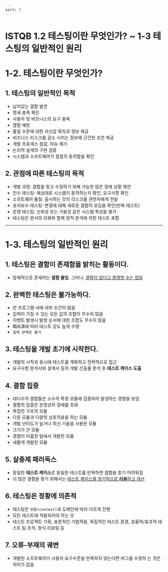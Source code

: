 ```yaml
---
sort: 3
---
```


# ISTQB 1.2 테스팅이란 무엇인가? ~ 1-3 테스팅의 일반적인 원리

# 1-2. 테스팅이란 무엇인가? 
## 1. 테스팅의 일반적인 목적
   - 남아있는 결함 발견
   - 명세 충족 확인
   - 사용자 및 비즈니스의 요구 충족
   - 결함 예방
   - 품질 수준에 대한 자신감 획득과 정보 제공
   - 비즈니스 리스크를 감소 시키는 정보에 근간한 조언 제공
   - 개발 프로세스 점검, 이슈 제기
   - 논리적 설계의 구현 검증
   - 시스템과 소프트웨어가 절절히 동작함을 확인

## 2. 관점에 따른 테스팅의 목적  
   - 개발 과정: 결함을 찾고 수정하기 위해 가능한 많은 장애 상황 재연
   - 인수 테스팅: 예상대로 시스템이 동작하는지 확인, 요구사항 확인
   - 소프트웨어 품질: 출시하는 것의 리스크를 관련자에게 전달
   - 유지보수 테스팅: 변경에 대해 새로운 결함의 유입을 확인(반복 테스트)
   - 운영 테스팅: 신뢰성 또는 가용성 같은 시스템 특성을 평가
   - 테스팅은 문서의 리뷰와 함께 정적 분석에 의한 테스트 포함

-------------------------------------------------------------------------------------
# 1-3. 테스팅의 일반적인 원리
## 1. 테스팅은 결함이 존재함을 밝히는 활동이다.
   - 잠재적으로 존재하는 **결함 줄임**. 그러나, <u>결함이 없다고 증명할 수는 없음</u>

## 2. 완벽한 테스팅은 불가능하다. 
   - 한 프로그램 내에 내부 조건이 많음
   - 입력이 가질 수 있는 모든 값의 조합이 무수히 많음
   - 이벤트 발생시 발생 순서에 대한 조합도 무수히 많음
   - **리스크**에 따라 테스트 강도 높게 수행
   - `실제 완벽은 불가`

## 3. 테스팅을 개발 초기에 시작한다.
   - 개발의 시작과 동시에 테스트를 계획하고 전략적으로 접근
   - 요구사항 분석서와 설계서 등의 개발 산출물 분석 후 **테스트 케이스 도출**

## 4. 결함 집중 
   - 대다수의 결함들은 소수의 특정 모듈에 집중되어 발생하는 경향을 보임
   - 결함의 집중은 운영상의 장애를 초래
   - 복잡한 구조의 모듈
   - 다른 모듈과 다량의 상호작용을 하는 모듈
   - 개발 난이도가 높거나 최신 기술을 사용한 모듈
   - 크기가 큰 모듈
   - 경험이 미흡한 팀에서 개발한 모듈
   - 새롭게 개발한 모듈 

## 5. 살충제 패러독스
   - 동일한 **테스트 케이스**로 동일한 테스트를 반복하면 결함을 찾기 어려워짐
   - 더 많은 결함을 찾기 위해서는 <u>테스트 케이스를 정기적으로 **리뷰**하고 개선</u>

## 6. 테스팅은 정황에 의존적 
   - 테스팅은 `정황(context)`과 도메인에 따라 다르게 진행
   - 모든 테스트에 적용되어야 하는 것
   - 테스트 프로젝트 기획, 표준적인 기법적용, 독립적인 테스트 환경, 효율적/효과적 테스트 팀 조직, 정식 리포팅 등
    
## 7. 오류-부재의 궤변 
   - 개발된 소프트웨어가 사용자 요구수준을 만족하지 않는다면 버그를 수정하 는 것은 의미가 없음 